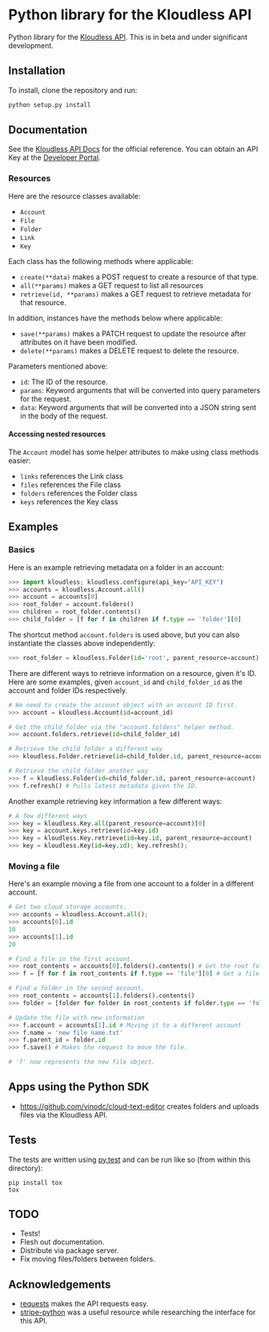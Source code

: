 Python library for the Kloudless API
=====================================

Python library for the [Kloudless API](https://developers.kloudless.com).
This is in beta and under significant development.

## Installation

To install, clone the repository and run:

```bash
python setup.py install
```

## Documentation

See the [Kloudless API Docs](https://developers.kloudless.com/docs) for the official reference.
You can obtain an API Key at the [Developer Portal](https://developers.kloudless.com).

### Resources

Here are the resource classes available:

* `Account`
* `File`
* `Folder`
* `Link`
* `Key`
 
Each class has the following methods where applicable:

* `create(**data)` makes a POST request to create a resource of that type.
* `all(**params)` makes a GET request to list all resources
* `retrieve(id, **params)` makes a GET request to retrieve metadata for that resource.

In addition, instances have the methods below where applicable:

* `save(**params)` makes a PATCH request to update the resource after attributes on it
  have been modified.
* `delete(**params)` makes a DELETE request to delete the resource.

Parameters mentioned above:

* `id`: The ID of the resource.
* `params`: Keyword arguments that will be converted into query parameters for the request.
* `data`: Keyword arguments that will be converted into a JSON string sent in the body of the request.

#### Accessing nested resources

The `Account` model has some helper attributes to make using class methods easier:

* `links` references the Link class
* `files` references the File class
* `folders` references the Folder class
* `keys` references the Key class

## Examples

### Basics

Here is an example retrieving metadata on a folder in an account:

```python
>>> import kloudless; kloudless.configure(api_key="API_KEY")
>>> accounts = kloudless.Account.all()
>>> account = accounts[0]
>>> root_folder = account.folders()
>>> children = root_folder.contents()
>>> child_folder = [f for f in children if f.type == 'folder'][0]
```

The shortcut method `account.folders` is used above,
but you can also instantiate the classes above independently:

```python
>>> root_folder = kloudless.Folder(id='root', parent_resource=account) 
```

There are different ways to retrieve information on a resource, given it's ID.
Here are some examples, given `account_id` and `child_folder_id` as the account and
folder IDs respectively.

```python
# We need to create the account object with an account ID first.
>>> account = kloudless.Account(id=account_id)

# Get the child folder via the "account.folders" helper method.
>>> account.folders.retrieve(id=child_folder_id)

# Retrieve the child folder a different way
>>> kloudless.Folder.retrieve(id=child_folder.id, parent_resource=account)

# Retrieve the child folder another way
>>> f = kloudless.Folder(id=child_folder.id, parent_resource=account)
>>> f.refresh() # Pulls latest metadata given the ID.
```

Another example retrieving key information a few different ways:

```python
# A few different ways
>>> key = kloudless.Key.all(parent_resource=account)[0]
>>> key = account.keys.retrieve(id=key.id)
>>> key = kloudless.Key.retrieve(id=key.id, parent_resource=account)
>>> key = kloudless.Key(id=key.id); key.refresh();
```

### Moving a file

Here's an example moving a file from one account to a folder in a different account.

```python
# Get two cloud storage accounts.
>>> accounts = kloudless.Account.all();
>>> accounts[0].id
10
>>> accounts[1].id
20

# Find a file in the first account.
>>> root_contents = accounts[0].folders().contents() # Get the root folder contents
>>> f = [f for f in root_contents if f.type == 'file'][0] # Get a file

# Find a folder in the second account.
>>> root_contents = accounts[1].folders().contents()
>>> folder = [folder for folder in root_contents if folder.type == 'folder'][0]

# Update the file with new information
>>> f.account = accounts[1].id # Moving it to a different account
>>> f.name = 'new file name.txt'
>>> f.parent_id = folder.id
>>> f.save() # Makes the request to move the file.

# 'f' now represents the new file object.
```

## Apps using the Python SDK

* https://github.com/vinodc/cloud-text-editor creates folders and uploads files via the Kloudless API.

## Tests
The tests are written using [py.test](http://pytest.org) and can be run like so
(from within this directory):
```shell
pip install tox
tox
```
## TODO

* Tests!
* Flesh out documentation.
* Distribute via package server.
* Fix moving files/folders between folders.

## Acknowledgements

* [requests](https://github.com/kennethreitz/requests) makes the API requests easy.
* [stripe-python](https://github.com/stripe/stripe-python) was a useful resource while researching the interface for this API.

